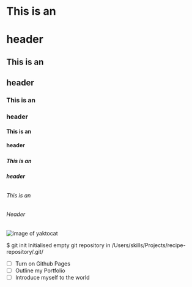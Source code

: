 # <h1>This is an <h1> header 
## <h2>This is an <h2> header 
### <h3>This is an <h3> header 
#### <h4>This is an <h4> header
##### <h5>This is an <h5> header 
###### <h6>This is an <h6> Header  

![image of yaktocat](https://octodex.github.com/images/yaktocat.png)

$ git init
Initialised empty git repository in /Users/skills/Projects/recipe-repository/.git/

-[ ] Turn on Github Pages
-[ ] Outline my Portfolio
-[ ] Introduce myself to the world
